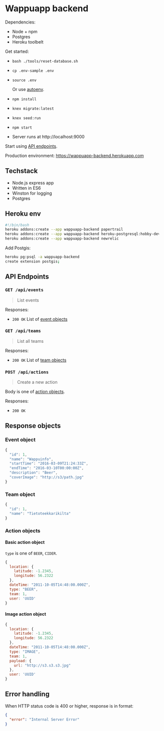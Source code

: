 # Wappuapp backend

Dependencies:

* Node + npm
* Postgres
* Heroku toolbelt

Get started:

* `bash ./tools/reset-database.sh`
* `cp .env-sample .env`  
* `source .env`

  Or use [autoenv](https://github.com/kennethreitz/autoenv).

* `npm install`
* `knex migrate:latest`
* `knex seed:run`
* `npm start`
* Server runs at http://localhost:9000

Start using [API endpoints](#api-endpoints).

Production environment: https://wappuapp-backend.herokuapp.com

## Techstack

* Node.js express app
* Written in ES6
* Winston for logging
* Postgres

## Heroku env

```bash
#!/bin/bash
heroku addons:create --app wappuapp-backend papertrail
heroku addons:create --app wappuapp-backend heroku-postgresql:hobby-dev
heroku addons:create --app wappuapp-backend newrelic
```

Add Postgis:

```bash
heroku pg:psql -a wappuapp-backend
create extension postgis;
```

## API Endpoints

### `GET /api/events`

> List events

Responses:

* `200 OK` List of [event objects](event-object)


### `GET /api/teams`

> List all teams

Responses:

* `200 OK` List of [team objects](team-object)


### `POST /api/actions`

> Create a new action

Body is one of [action objects](#action-objects).

Responses:

* `200 OK`

## Response objects

### Event object

```js
{
  "id": 1,
  "name": "Wappuinfo",
  "startTime": "2016-03-09T21:24:33Z",
  "endTime": "2016-03-10T00:00:00Z",
  "description": "Beer",
  "coverImage": "http://s3/path.jpg"
}
```

### Team object

```js
{
  "id": 1,
  "name": "Tietoteekkarikilta"
}
```

### Action objects

#### Basic action object

`type` is one of `BEER`, `CIDER`.

```js
{
  location: {
    latitude: -1.2345,
    longitude: 56.2322
  },
  dateTime: "2011-10-05T14:48:00.000Z",
  type: "BEER",
  team: 1,
  user: 'UUID'
}
```

#### Image action object

```js
{
  location: {
    latitude: -1.2345,
    longitude: 56.2322
  },
  dateTime: "2011-10-05T14:48:00.000Z",
  type: "IMAGE",
  team: 1,
  payload: {
    url: "http://s3.s3.s3.jpg"
  },
  user: 'UUID'
}
```


## Error handling

When HTTP status code is 400 or higher, response is in format:

```json
{
  "error": "Internal Server Error"
}
```
